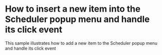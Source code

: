 # How to insert a new item into the Scheduler popup menu and handle its click event


<p>This sample illustrates how to add a new item to the Scheduler popup menu and handle its click event</p>

<br/>


